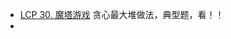 - [LCP 30. 魔塔游戏](https://github.com/lsill/leetcode/blob/main/c_leetcode/src/greedy_pra/greedy_mid.cpp?plain=1#L8) 贪心最大堆做法，典型题，看！！
- 